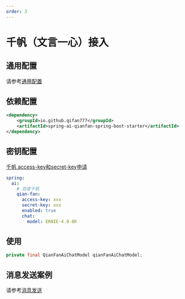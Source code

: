 ```yaml
---
order: 3
---
```

# 千帆（文言一心）接入

## 通用配置

请参考[通用配置](../config/base.md)

## 依赖配置

```xml
<dependency>
    <groupId>io.github.qifan777</groupId>
    <artifactId>spring-ai-qianfan-spring-boot-starter</artifactId>
</dependency>
```

## 密钥配置

[千帆 access-key和secret-key申请](https://console.bce.baidu.com/iam/#/iam/accesslist)

```yml
spring:
  ai:
    # 百度千帆
    qian-fan:
      access-key: xxx
      secret-key: xxx
      enabled: true
      chat:
        model: ERNIE-4.0-8K
```

## 使用

```java
private final QianFanAiChatModel qianFanAiChatModel;
```

## 消息发送案例

请参考[消息发送](../chat/README.md)
